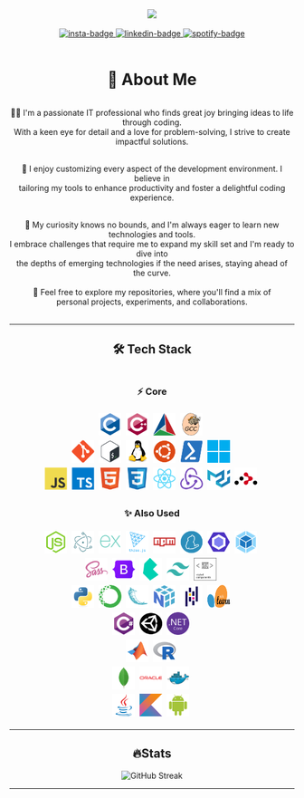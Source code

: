 <div id="header" align="center">
    <img src="https://media.giphy.com/media/v1.Y2lkPTc5MGI3NjExNnZkZDdtZnFqbDBjZmh4ZTNqZDZnd3NmOTU4cng5ZTloM3E2bHY3MSZlcD12MV9pbnRlcm5hbF9naWZfYnlfaWQmY3Q9Zw/f3iwJFOVOwuy7K6FFw/giphy.gif" width="350"/>
</div>

<div id="links" align="center" style="margin: 15px auto 0px auto;">
    <a href="https://instagram.com/alex.dele.o.o">
        <img src="https://img.shields.io/badge/Instagram-%23E4405F.svg?logo=Instagram&logoColor=white" alt="insta-badge"/>
    </a>
    <a href="https://linkedin.com/in/alexandru-delegeanu">
        <img src="https://img.shields.io/badge/LinkedIn-%230077B5.svg?logo=linkedin&logoColor=white" alt="linkedin-badge"/>
    </a>
    <a href="https://open.spotify.com/playlist/5YYqRKbgTKXAcP91Tv8r1Y?si=b957d0eb82024411">
        <img src="https://img.shields.io/badge/-Spotify-1DB954?logo=spotify&logoColor=white" alt="spotify-badge"/>
    </a>
</div>
<br />

<h1 align="center">💫 About Me</h1>

<div align="center" style="display: flex; flex-direction: column; gap: 3px;">
  <p>
    👨‍💻 I'm a passionate IT professional who finds great joy bringing ideas to life through coding. 
    <br>
    With a keen eye for detail and a love for problem-solving, I strive to create impactful solutions.
  </p>

  <p>
    👾 I enjoy customizing every aspect of the development environment. I believe in <br> tailoring my tools to enhance productivity and foster a delightful coding experience.
  </p>

  <p>
    👀 My curiosity knows no bounds, and I'm always eager to learn new technologies and tools.<br> I embrace challenges that require me to expand my skill set and I'm ready to dive into <br>the depths of emerging technologies if the need arises, staying ahead of the curve.
  </p>
🚀 Feel free to explore my repositories, where you'll find a mix of <br>personal projects, experiments, and collaborations.
</div>
<br>

<hr>

<h2 align="center">🛠️ Tech Stack</h2>

<div align="center" style="margin: 20px auto; display: flex; flex-direction: column; gap: 5px">

  <h3>⚡️ Core</h3>

  <div id="C++">
    <img src="badges/c.svg" title="C" alt="C" width="40" height="40"/>&nbsp;
    <img src="badges/cplusplus.svg" title="C++" alt="C++" width="40" height="40"/>&nbsp;
    <img src="badges/cmake.svg" title="CMake" alt="CMake" width="40" height="40"/>&nbsp;
    <img src="badges/gcc.svg" title="GCC" alt="GCC" width="40" height="40"/>&nbsp;
  </div>

  <div id="Linux-CLI">
    <img src="badges/git.svg" title="Git" alt="Git" width="40" height="40"/>&nbsp;
    <img src="badges/bash.svg" title="Bash" alt="Bash" width="40" height="40"/>&nbsp;
    <img src="badges/linux.svg" title="Linux" alt="Linux" width="40" height="40"/>&nbsp;
    <img src="badges/ubuntu.svg" title="Ubuntu" alt="Ubuntu" width="40" height="40"/>&nbsp;
    <img src="badges/powershell.svg" title="PowerShell" alt="PowerShell" width="40" height="40"/>&nbsp;
    <img src="badges/windows-11.svg" title="Windows" alt="Windows" width="40" height="40"/>&nbsp;
  </div>

  <div id="JavaScript-React">
    <img src="badges/javascript.svg" title="JavaScript" alt="JavaScript" width="40" height="40"/>&nbsp;
    <img src="badges/typescript.svg" title="TypeScript" alt="TypeScript" width="40" height="40"/>&nbsp;
    <img src="badges/html5.svg" title="HTML5" alt="HTML5" width="40" height="40"/>&nbsp;
    <img src="badges/css3.svg" title="CSS3" alt="CSS3" width="40" height="40"/>&nbsp;
    <img src="badges/react.svg" title="React" alt="React" width="40" height="40"/>&nbsp;
    <img src="badges/redux.svg" title="Redux" alt="Redux" width="40" height="40"/>&nbsp;
    <img src="badges/materialui.svg" title="MaterialUI" alt="MaterialUI" width="40" height="40"/>&nbsp;
    <img src="badges/react-router.svg" title="React Router" alt="React Router" width="40" height="40"/>&nbsp;
  </div>

  <h3>✨ Also Used</h3>

  <div id="JavaScript-Node">
    <img src="badges/nodejs.svg" title="NodeJS" alt="NodeJS" width="40" height="40"/>&nbsp;
    <img src="badges/electron.svg" title="ElectronJS" alt="ElectronJS" width="40" height="40"/>&nbsp;
    <img src="badges/express.svg" title="Express" alt="Express" width="40" height="40"/>&nbsp;
    <img src="badges/threejs.svg" title="ThreeJS" alt="ThreeJS" width="40" height="40"/>&nbsp;
    <img src="badges/npm.svg" title="NPM" alt="NPM" width="40" height="40"/>&nbsp;
    <img src="badges/yarn.svg" title="Yarn" alt="Yarn" width="40" height="40"/>&nbsp;
    <img src="badges/eslint.svg" title="Eslint" alt="Eslint" width="40" height="40"/>&nbsp;
    <img src="badges/webpack.svg" title="Webpack" alt="Webpack" width="40" height="40"/>&nbsp;
  </div>

  <div id="Styles">
    <img src="badges/sass.svg" title="Sass" alt="Sass" width="40" height="40"/>&nbsp;
    <img src="badges/bootstrap.svg" title="Bootstrap" alt="Bootstrap" width="40" height="40"/>&nbsp;
    <img src="badges/bulma.svg" title="BulmaCSS" alt="BulmaCSS" width="40" height="40"/>&nbsp;
    <img src="badges/tailwindcss.svg" title="TailwindCSS" alt="TailwindCSS" width="40" height="40"/>&nbsp;
    <img src="badges/styled-components.svg" title="StyledComponents" alt="StyledComponents" width="40" height="40"/>&nbsp;
  </div>

  <div id="Python">
    <img src="badges/python.svg" title="Python" alt="Python" width="40" height="40"/>&nbsp;
    <img src="badges/anaconda.svg" title="Anaconda" alt="Anaconda" width="40" height="40"/>&nbsp;
    <img src="badges/flask.svg" title="Flask" alt="Flask" width="40" height="40"/>&nbsp;
    <img src="badges/numpy.svg" title="NumPy" alt="NumPy" width="40" height="40"/>&nbsp;
    <img src="badges/pandas.svg" title="Pandas" alt="Pandas" width="40" height="40"/>&nbsp;
    <img src="badges/scikit-learn.svg" title="SciKit-Learn" alt="SciKit-Learn" width="40" height="40"/>&nbsp;
  </div>

  <div id="C#">
    <img src="badges/csharp.svg" title="CSharp" alt="CSharp" width="40" height="40"/>&nbsp;
    <img src="badges/unity.svg" title="Unity" alt="Unity" width="40" height="40"/>&nbsp;
    <img src="badges/dotnetcore.svg" title=".Net Core" alt=".Net Core" width="40" height="40"/>&nbsp;
  </div>

  <div id="R&Matlab">
    <img src="badges/matlab.svg" title="Matlab" alt="Matlab" width="40" height="40"/>&nbsp;
    <img src="badges/r.svg" title="R" alt="R" width="40" height="40"/>&nbsp;
  </div>
  
  <div id="Databases&Docker">
    <img src="badges/mongodb.svg" title="MongoDB" alt="MongoDB" width="40" height="40"/>&nbsp;
    <img src="badges/oracle.svg" title="OracleSQL" alt="OracleSQL" width="40" height="40"/>&nbsp;
    <img src="badges/docker.svg" title="Docker" alt="Docker" width="40" height="40"/>&nbsp;
  </div>

  <div id="Java">
    <img src="badges/java.svg" title="Java" alt="Java" width="40" height="40"/>&nbsp;
    <img src="badges/kotlin.svg" title="Kotlin" alt="Kotlin" width="40" height="40"/>&nbsp;
    <img src="badges/android.svg" title="Android" alt="Android" width="40" height="40"/>&nbsp;
  </div>
</div>

<hr>

<h2 align="center">🔥Stats</h2>

<div align="center" style="margin: 10px auto;">
  <img src="http://github-readme-streak-stats.herokuapp.com?user=TheAncientOwl&theme=dark&date_format=M%20j%5B%2C%20Y%5D" title="GitHub Streak" alt="GitHub Streak"/>
</div>

<hr>

<!-- <h2 align="center">💻 Work Machine</h2>

<div align="center" style="margin: 10px auto;">
  <img src="PC-Stats.png" width="450" style="border-radius: 10px">
</div>

<hr> -->
